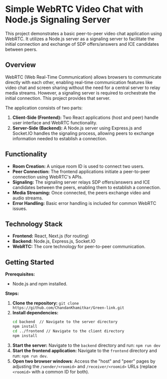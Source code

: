# Simple WebRTC Video Chat with Node.js Signaling Server

This project demonstrates a basic peer-to-peer video chat application using WebRTC.  It utilizes a Node.js server as a signaling server to facilitate the initial connection and exchange of SDP offers/answers and ICE candidates between peers.

## Overview

WebRTC (Web Real-Time Communication) allows browsers to communicate directly with each other, enabling real-time communication features like video chat and screen sharing without the need for a central server to relay media streams. However, a signaling server is required to orchestrate the initial connection. This project provides that server.

The application consists of two parts:

1. **Client-Side (Frontend):** Two React applications (host and peer) handle user interface and WebRTC functionality.
2. **Server-Side (Backend):** A Node.js server using Express.js and Socket.IO handles the signaling process, allowing peers to exchange information needed to establish a connection.

## Functionality

* **Room Creation:**  A unique room ID is used to connect two users.
* **Peer Connection:** The frontend applications initiate a peer-to-peer connection using WebRTC's APIs.
* **Signaling:** The signaling server relays SDP offers/answers and ICE candidates between the peers, enabling them to establish a connection.
* **Media Streaming:** Once connected, the peers exchange video and audio streams.
* **Error Handling:** Basic error handling is included for common WebRTC issues.


## Technology Stack

* **Frontend:** React, Next.js (for routing)
* **Backend:** Node.js, Express.js, Socket.IO
* **WebRTC:**  The core technology for peer-to-peer communication.


## Getting Started

**Prerequisites:**

* Node.js and npm installed.

**Steps:**

1. **Clone the repository:**  `git clone https://github.com/ChandanKhamitkar/Green-link.git`
2. **Install dependencies:**
   ```bash
   cd backend  // Navigate to the server directory
   npm install
   cd ../frontend // Navigate to the client directory
   npm install
   ```
3. **Start the server:**  Navigate to the `backend` directory and run:  `npm run dev`
4. **Start the frontend application:** Navigate to the `frontend` directory and run: `npm run dev`.
5. **Open two browser windows**: Access the "host" and "peer" pages by adjusting the `/sender/<roomid>` and `/receiver/<roomid>` URLs (replace `<roomid>` with a common ID for both).
